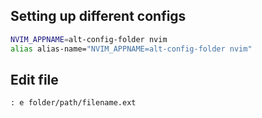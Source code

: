 ## Setting up different configs
```bash
NVIM_APPNAME=alt-config-folder nvim
alias alias-name="NVIM_APPNAME=alt-config-folder nvim"
```

## Edit file
```vimrc
: e folder/path/filename.ext
```
